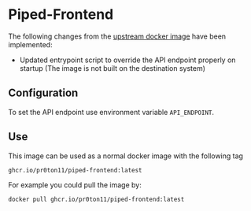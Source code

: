 # Piped-Frontend

The following changes from the [upstream docker image](https://github.com/TeamPiped/Piped)  have been implemented:

* Updated entrypoint script to override the API endpoint properly on startup (The image is not built on the destination system)

## Configuration

To set the API endpoint use environment variable ``` API_ENDPOINT ```.

## Use

This image can be used as a normal docker image with the following tag

```
ghcr.io/pr0ton11/piped-frontend:latest
```

For example you could pull the image by:

```
docker pull ghcr.io/pr0ton11/piped-frontend:latest
```
